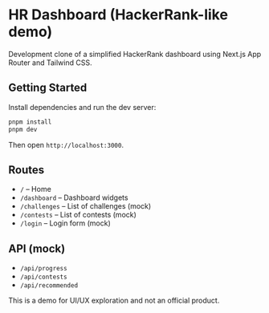 # HR Dashboard (HackerRank-like demo)

Development clone of a simplified HackerRank dashboard using Next.js App Router and Tailwind CSS.

## Getting Started

Install dependencies and run the dev server:

```bash
pnpm install
pnpm dev
```

Then open `http://localhost:3000`.

## Routes

- `/` – Home
- `/dashboard` – Dashboard widgets
- `/challenges` – List of challenges (mock)
- `/contests` – List of contests (mock)
- `/login` – Login form (mock)

## API (mock)

- `/api/progress`
- `/api/contests`
- `/api/recommended`

This is a demo for UI/UX exploration and not an official product.